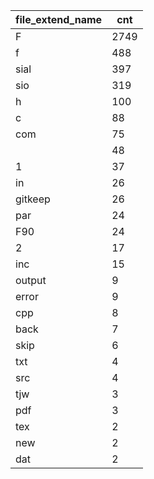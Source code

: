 | file_extend_name | cnt  |
|------------------|------|
| F                | 2749 |
| f                | 488  |
| sial             | 397  |
| sio              | 319  |
| h                | 100  |
| c                | 88   |
| com              | 75   |
|                  | 48   |
| 1                | 37   |
| in               | 26   |
| gitkeep          | 26   |
| par              | 24   |
| F90              | 24   |
| 2                | 17   |
| inc              | 15   |
| output           | 9    |
| error            | 9    |
| cpp              | 8    |
| back             | 7    |
| skip             | 6    |
| txt              | 4    |
| src              | 4    |
| tjw              | 3    |
| pdf              | 3    |
| tex              | 2    |
| new              | 2    |
| dat              | 2    |
